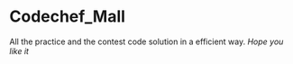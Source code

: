 # Codechef_Mall
All the practice and the contest code solution in a efficient way.
_Hope you like it_